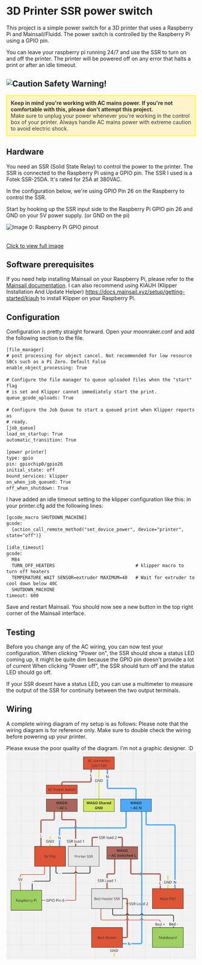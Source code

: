 # 3D Printer SSR power switch

This project is a simple power switch for a 3D printer that uses a Raspberry Pi and Mainsail/Fluidd. 
The power switch is controlled by the Raspberry Pi using a GPIO pin.

You can leave your raspberry pi running 24/7 and use the SSR to turn on and off the printer.
The printer will be powered off on any error that halts a print or after an idle timeout.

## <img src="https://upload.wikimedia.org/wikipedia/commons/thumb/9/99/OOjs_UI_icon_alert-yellow.svg/1920px-OOjs_UI_icon_alert-yellow.svg.png" alt="Caution" width="24" height="24"> Safety Warning!

<div style="border: 2px solid yellow; padding: 10px; background-color: #fff3cd; color: #333">
  <strong>Keep in mind you're working with AC mains power. If you're not comfortable with this, please don't attempt this project.</strong>
  <br>
  Make sure to unplug your power whenever you're working in the control box of your printer. Always handle AC mains power with extreme caution to avoid electric shock.
</div>

## Hardware
You need an SSR (Solid State Relay) to control the power to the printer. The SSR is connected to the Raspberry Pi using a GPIO pin.
The SSR I used is a Fotek SSR-25DA. It's rated for 25A at 380VAC.

In the configuration below, we're using GPIO Pin 26 on the Raspberry to control the SSR.

Start by hooking up the SSR input side to the Raspberry Pi GPIO pin 26 and GND on your 5V power supply. (or GND on the pi)

<div style="height:50px; overflow:hidden;">
  <img src="https://raw.githubusercontent.com/mfeldheim/printer_on_off/main/images/Pin-Layout-on-Raspberry-Pi-01.png" alt="Image 0: Raspberry Pi GPIO pinout">
</div>
<a href="https://github.com/mfeldheim/printer_on_off/blob/main/images/Pin-Layout-on-Raspberry-Pi-01.png">Click to view full image</a>

## Software prerequisites
If you need help installing Mainsail on your Raspberry Pi, please refer to the [Mainsail documentation](https://docs.mainsail.xyz/setup/installation.html).
I can also recommend using KIAUH (Klipper Installation And Update Helper) https://docs.mainsail.xyz/setup/getting-started/kiauh to install Klipper on your Raspberry Pi.

## Configuration
Configuration is pretty straight forward. Open your moonraker.conf and add the following section to the file.

```
[file_manager]
# post processing for object cancel. Not recommended for low resource SBCs such as a Pi Zero. Default False
enable_object_processing: True

# Configure the file manager to queue uploaded files when the "start" flag
# is set and Klipper cannot immediately start the print.
queue_gcode_uploads: True

# Configure the Job Queue to start a queued print when Klipper reports as
# ready.
[job_queue]
load_on_startup: True
automatic_transition: True

[power printer]
type: gpio
pin: gpiochip0/gpio26
initial_state: off
bound_services: klipper
on_when_job_queued: True
off_when_shutdown: True
```

I have added an idle timeout setting to the klipper configuration like this:
in your printer.cfg add the following lines:

```
[gcode_macro SHUTDOWN_MACHINE]
gcode:
  {action_call_remote_method("set_device_power", device="printer", state="off")}

[idle_timeout]
gcode:
  M84
  TURN_OFF_HEATERS                              # klipper macro to turn off heaters
  TEMPERATURE_WAIT SENSOR=extruder MAXIMUM=40   # Wait for extruder to cool down below 40C
  SHUTDOWN_MACHINE
timeout: 600
```

Save and restart Mainsail. You should now see a new button in the top right corner of the Mainsail interface.

## Testing
Before you change any of the AC wiring, you can now test your configuration. 
When clicking "Power on", the SSR should show a status LED coming up, it might be quite dim because the GPIO pin doesn't provide a lot of current
When clicking "Power off", the SSR should turn off and the status LED should go off.

If your SSR doesnt have a status LED, you can use a multimeter to measure the output of the SSR for continuity between the two output terminals.

## Wiring

A complete wiring diagram of my setup is as follows:
Please note that the wiring diagram is for reference only.
Make sure to double check the wiring before powering up your printer.

Please exuse the poor quality of the diagram. I'm not a graphic designer. :D
![Wiring diagram](images/wiring_schema.png)